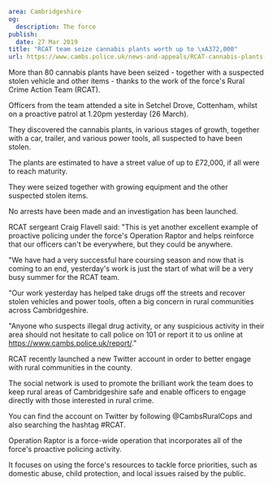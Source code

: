 ```yaml
area: Cambridgeshire
og:
  description: The force
publish:
  date: 27 Mar 2019
title: "RCAT team seize cannabis plants worth up to \xA372,000"
url: https://www.cambs.police.uk/news-and-appeals/RCAT-cannabis-plants-seized-cottenham
```

More than 80 cannabis plants have been seized - together with a suspected stolen vehicle and other items - thanks to the work of the force's Rural Crime Action Team (RCAT).

Officers from the team attended a site in Setchel Drove, Cottenham, whilst on a proactive patrol at 1.20pm yesterday (26 March).

They discovered the cannabis plants, in various stages of growth, together with a car, trailer, and various power tools, all suspected to have been stolen.

The plants are estimated to have a street value of up to £72,000, if all were to reach maturity.

They were seized together with growing equipment and the other suspected stolen items.

No arrests have been made and an investigation has been launched.

RCAT sergeant Craig Flavell said: "This is yet another excellent example of proactive policing under the force's Operation Raptor and helps reinforce that our officers can't be everywhere, but they could be anywhere.

"We have had a very successful hare coursing season and now that is coming to an end, yesterday's work is just the start of what will be a very busy summer for the RCAT team.

"Our work yesterday has helped take drugs off the streets and recover stolen vehicles and power tools, often a big concern in rural communities across Cambridgeshire.

"Anyone who suspects illegal drug activity, or any suspicious activity in their area should not hesitate to call police on 101 or report it to us online at https://www.cambs.police.uk/report/."

RCAT recently launched a new Twitter account in order to better engage with rural communities in the county.

The social network is used to promote the brilliant work the team does to keep rural areas of Cambridgeshire safe and enable officers to engage directly with those interested in rural crime.

You can find the account on Twitter by following @CambsRuralCops and also searching the hashtag #RCAT.

Operation Raptor is a force-wide operation that incorporates all of the force's proactive policing activity.

It focuses on using the force's resources to tackle force priorities, such as domestic abuse, child protection, and local issues raised by the public.
